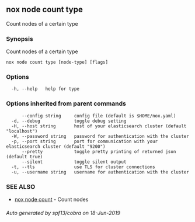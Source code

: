 ## nox node count type

Count nodes of a certain type

### Synopsis

Count nodes of a certain type

```
nox node count type [node-type] [flags]
```

### Options

```
  -h, --help   help for type
```

### Options inherited from parent commands

```
      --config string     config file (default is $HOME/nox.yaml)
  -d, --debug             toggle debug setting
  -H, --host string       host of your elasticsearch cluster (default "localhost")
  -W, --password string   password for authentication with the cluster
  -p, --port string       port for communication with your elasticsearch cluster (default "9200")
      --pretty            toggle pretty printing of returned json (default true)
      --silent            toggle silent output
  -t, --tls               use TLS for cluster connections
  -u, --username string   username for authentication with the cluster
```

### SEE ALSO

* [nox node count](nox_node_count.md)	 - Count nodes

###### Auto generated by spf13/cobra on 18-Jun-2019
